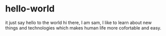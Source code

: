 # hello-world
it just say hello to the world
hi there, I am sam, I like to learn about new things and technologies which makes human life more cofortable and easy.
